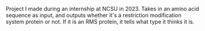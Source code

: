 Project I made during an internship at NCSU in 2023. 
Takes in an amino acid sequence as input, and outputs whether it's a restriction modification system protein or not. 
If it is an RMS protein, it tells what type it thinks it is.
